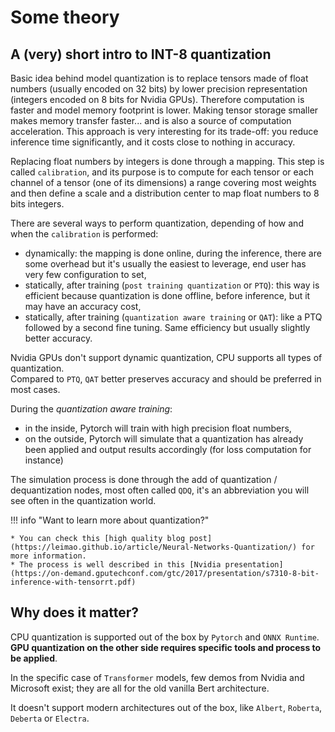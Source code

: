# Some theory

## A (very) short intro to INT-8 quantization

Basic idea behind model quantization is to replace tensors made of float numbers (usually encoded on 32 bits) by lower precision representation (integers encoded on 8 bits for Nvidia GPUs).
Therefore computation is faster and model memory footprint is lower. Making tensor storage smaller makes memory transfer faster... and is also a source of computation acceleration.
This approach is very interesting for its trade-off: you reduce inference time significantly, and it costs close to nothing in accuracy.

Replacing float numbers by integers is done through a mapping.
This step is called `calibration`, and its purpose is to compute for each tensor or each channel of a tensor (one of its dimensions) a range covering most weights and then define a scale and a distribution center to map float numbers to 8 bits integers.

There are several ways to perform quantization, depending of how and when the `calibration` is performed:

* dynamically: the mapping is done online, during the inference, there are some overhead but it's usually the easiest to leverage, end user has very few configuration to set,
* statically, after training (`post training quantization` or `PTQ`): this way is efficient because quantization is done offline, before inference, but it may have an accuracy cost,
* statically, after training (`quantization aware training` or `QAT`): like a PTQ followed by a second fine tuning. Same efficiency but usually slightly better accuracy.

Nvidia GPUs don't support dynamic quantization, CPU supports all types of quantization.  
Compared to `PTQ`, `QAT` better preserves accuracy and should be preferred in most cases.

During the *quantization aware training*:

* in the inside, Pytorch will train with high precision float numbers,
* on the outside, Pytorch will simulate that a quantization has already been applied and output results accordingly (for loss computation for instance)

The simulation process is done through the add of quantization / dequantization nodes, most often called `QDQ`, it's an abbreviation you will see often in the quantization world.

!!! info "Want to learn more about quantization?"

    * You can check this [high quality blog post](https://leimao.github.io/article/Neural-Networks-Quantization/) for more information.
    * The process is well described in this [Nvidia presentation](https://on-demand.gputechconf.com/gtc/2017/presentation/s7310-8-bit-inference-with-tensorrt.pdf)

## Why does it matter?

CPU quantization is supported out of the box by `Pytorch` and `ONNX Runtime`.
**GPU quantization on the other side requires specific tools and process to be applied**.

In the specific case of `Transformer` models, few demos from Nvidia and Microsoft exist; they are all for the old vanilla Bert architecture.

It doesn't support modern architectures out of the box, like `Albert`, `Roberta`, `Deberta` or `Electra`.